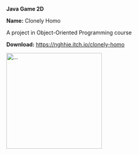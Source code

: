 **Java Game 2D**

**Name:** Clonely Homo

A project in Object-Oriented Programming course

**Download:** https://nghhie.itch.io/clonely-homo

<img src="https://drive.google.com/drive/u/0/folders/1QivQzdNna-uGL5AbOh_fhxjlVRw7AOwP" alt="..." width="250" />

